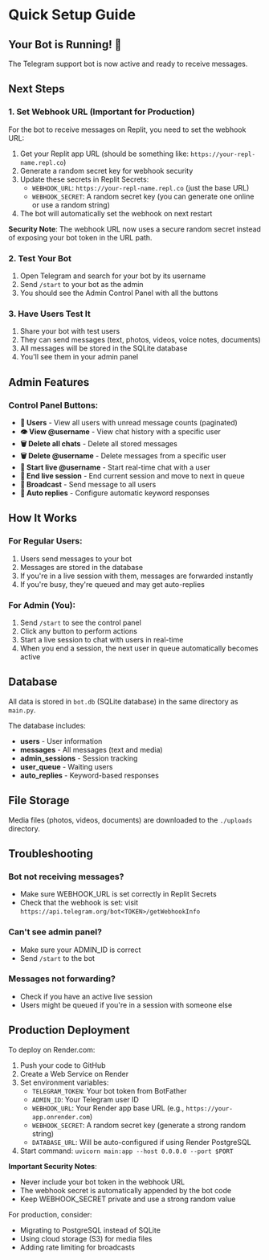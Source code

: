 # Quick Setup Guide

## Your Bot is Running! 🎉

The Telegram support bot is now active and ready to receive messages.

## Next Steps

### 1. Set Webhook URL (Important for Production)

For the bot to receive messages on Replit, you need to set the webhook URL:

1. Get your Replit app URL (should be something like: `https://your-repl-name.repl.co`)
2. Generate a random secret key for webhook security
3. Update these secrets in Replit Secrets:
   - `WEBHOOK_URL`: `https://your-repl-name.repl.co` (just the base URL)
   - `WEBHOOK_SECRET`: A random secret key (you can generate one online or use a random string)
4. The bot will automatically set the webhook on next restart

**Security Note**: The webhook URL now uses a secure random secret instead of exposing your bot token in the URL path.

### 2. Test Your Bot

1. Open Telegram and search for your bot by its username
2. Send `/start` to your bot as the admin
3. You should see the Admin Control Panel with all the buttons

### 3. Have Users Test It

1. Share your bot with test users
2. They can send messages (text, photos, videos, voice notes, documents)
3. All messages will be stored in the SQLite database
4. You'll see them in your admin panel

## Admin Features

### Control Panel Buttons:

- **👥 Users** - View all users with unread message counts (paginated)
- **👁 View @username** - View chat history with a specific user
- **🗑 Delete all chats** - Delete all stored messages
- **🗑 Delete @username** - Delete messages from a specific user
- **💬 Start live @username** - Start real-time chat with a user
- **🛑 End live session** - End current session and move to next in queue
- **📢 Broadcast** - Send message to all users
- **🤖 Auto replies** - Configure automatic keyword responses

## How It Works

### For Regular Users:
1. Users send messages to your bot
2. Messages are stored in the database
3. If you're in a live session with them, messages are forwarded instantly
4. If you're busy, they're queued and may get auto-replies

### For Admin (You):
1. Send `/start` to see the control panel
2. Click any button to perform actions
3. Start a live session to chat with users in real-time
4. When you end a session, the next user in queue automatically becomes active

## Database

All data is stored in `bot.db` (SQLite database) in the same directory as `main.py`.

The database includes:
- **users** - User information
- **messages** - All messages (text and media)
- **admin_sessions** - Session tracking
- **user_queue** - Waiting users
- **auto_replies** - Keyword-based responses

## File Storage

Media files (photos, videos, documents) are downloaded to the `./uploads` directory.

## Troubleshooting

### Bot not receiving messages?
- Make sure WEBHOOK_URL is set correctly in Replit Secrets
- Check that the webhook is set: visit `https://api.telegram.org/bot<TOKEN>/getWebhookInfo`

### Can't see admin panel?
- Make sure your ADMIN_ID is correct
- Send `/start` to the bot

### Messages not forwarding?
- Check if you have an active live session
- Users might be queued if you're in a session with someone else

## Production Deployment

To deploy on Render.com:

1. Push your code to GitHub
2. Create a Web Service on Render
3. Set environment variables:
   - `TELEGRAM_TOKEN`: Your bot token from BotFather
   - `ADMIN_ID`: Your Telegram user ID
   - `WEBHOOK_URL`: Your Render app base URL (e.g., `https://your-app.onrender.com`)
   - `WEBHOOK_SECRET`: A random secret key (generate a strong random string)
   - `DATABASE_URL`: Will be auto-configured if using Render PostgreSQL
4. Start command: `uvicorn main:app --host 0.0.0.0 --port $PORT`

**Important Security Notes**:
- Never include your bot token in the webhook URL
- The webhook secret is automatically appended by the bot code
- Keep WEBHOOK_SECRET private and use a strong random value

For production, consider:
- Migrating to PostgreSQL instead of SQLite
- Using cloud storage (S3) for media files
- Adding rate limiting for broadcasts
